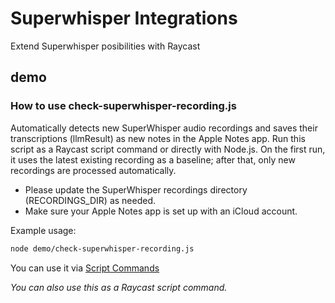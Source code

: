 # Superwhisper Integrations

Extend Superwhisper posibilities with Raycast

## demo

### How to use check-superwhisper-recording.js

Automatically detects new SuperWhisper audio recordings and saves their transcriptions (llmResult) as new notes in the Apple Notes app.
Run this script as a Raycast script command or directly with Node.js.
On the first run, it uses the latest existing recording as a baseline; after that, only new recordings are processed automatically.

- Please update the SuperWhisper recordings directory (RECORDINGS_DIR) as needed.
- Make sure your Apple Notes app is set up with an iCloud account.

Example usage:
```sh
node demo/check-superwhisper-recording.js
```

You can use it via [Script Commands](https://manual.raycast.com/script-commands)

*You can also use this as a Raycast script command.*
